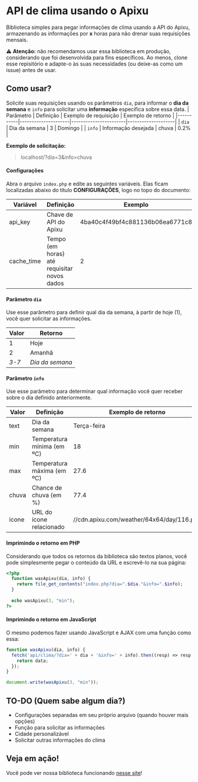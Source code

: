 # API de clima usando o Apixu
Biblioteca simples para pegar informações de clima usando a API do Apixu, armazenando as informações por **x** horas para não drenar suas requisições mensais.

⚠️ **Atenção:** não recomendamos usar essa biblioteca em produção, considerando que foi desenvolvida para fins específicos. Ao menos, clone esse repisitório e adapte-o às suas necessidades (ou deixe-as como um issue) antes de usar.

## Como usar?

Solicite suas requisições usando os parâmetros `dia`, para informar o **dia da semana** e `info` para solicitar uma **informação** específica sobre essa data.
| Parâmetro | Definição           | Exemplo de requisição | Exemplo de retorno |
|-----------|---------------------|-----------------------|--------------------|
| `dia`     | Dia da semana       | 3                     | Domingo            |
| `info`    | Informação desejada | chuva                 | 0.2%               |

**Exemplo de solicitação:**
> localhost/?dia=3&info=chuva

#### Configurações

Abra o arquivo `index.php` e edite as seguintes variáveis. Elas ficam localizadas abaixo do título **CONFIGURAÇÕES**, logo no topo do documento:

| Variável   | Definição                                   | Exemplo                         |
|------------|---------------------------------------------|---------------------------------|
| api_key    | Chave de API do Apixu                       | 4ba40c4f49bf4c881136b06ea6771c8 |
| cache_time | Tempo (em horas) até requisitar novos dados | 2                               |

#### Parâmetro `dia`
Use esse parâmetro para definir qual dia da semana, à partir de hoje (1), você quer solicitar as informações.

| Valor   | Retorno         |
|---------|-----------------|
| 1       | Hoje            |
| 2       | Amanhã          |
| *3-7*   | *Dia da semana* |

#### Parâmetro `info`
Use esse parâmetro para determinar qual informação você quer receber sobre o dia definido anteriormente.

| Valor | Definição                  | Exemplo de retorno                        |
|-------|----------------------------|-------------------------------------------|
| text  | Dia da semana              | Terça-feira                               |
| min   | Temperatura mínima (em ºC) | 18                                        |
| max   | Temperatura máxima (em ºC) | 27.6                                      |
| chuva | Chance de chuva (em %)     | 77.4                                      |
| icone | URL do ícone relacionado   | //cdn.apixu.com/weather/64x64/day/116.png |

#### Imprimindo o retorno em PHP

Considerando que todos os retornos da biblioteca são textos planos, você pode simplesmente pegar o conteúdo da URL e escrevê-lo na sua página:

```php
<?php
  function wasApixu(dia, info) {
    return file_get_contents("index.php?dia=".$dia."&info=".$info);
  }
  
  echo wasApixu(3, "min");
?>
```

#### Imprimindo o retorno em JavaScript

O mesmo podemos fazer usando JavaScript e AJAX com uma função como essa:

```javascript
function wasApixu(dia, info) {
  fetch('api/clima/?dia=' + dia + '&info=' + info).then((resp) => resp.text()).then(function(data) {
    return data;
  });
}

document.write(wasApixu(3, "min"));
```

## TO-DO (Quem sabe algum dia?)
- Configurações separadas em seu próprio arquivo (quando houver mais opções)
- Função para solicitar as informações
- Cidade personalizável
- Solicitar outras informações do clima

## Veja em ação!
Você pode ver nossa biblioteca funcionando [nesse site](http://reportercidade.hospedagemdesites.ws/novo/#was-extras)!